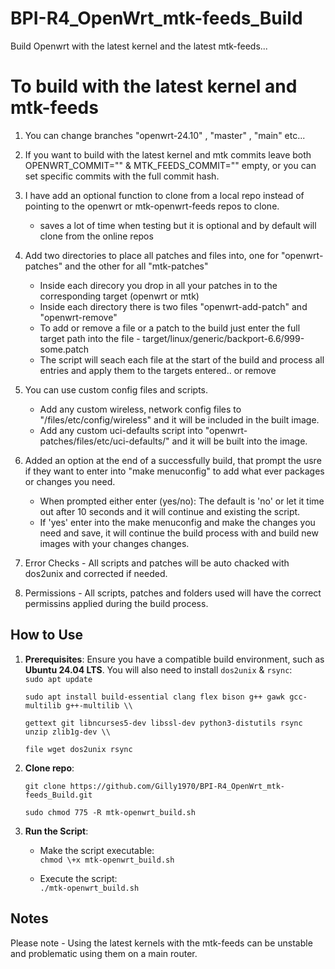 # BPI-R4_OpenWrt_mtk-feeds_Build

Build Openwrt with the latest kernel and the latest mtk-feeds... 

# **To build with the latest kernel and mtk-feeds**

1. You can change branches "openwrt-24.10" , "master" , "main" etc...

2. If you want to build with the latest kernel and mtk commits leave both OPENWRT_COMMIT="" & MTK_FEEDS_COMMIT="" empty, or you can set specific commits with the full commit hash.

3. I have add an optional function to clone from a local repo instead of pointing to the openwrt or mtk-openwrt-feeds repos to clone.
     * saves a lot of time when testing but it is optional and by default will clone from the online repos

4. Add two directories to place all patches and files into, one for "openwrt-patches" and the other for all "mtk-patches" 
     * Inside each direcory you drop in all your patches in to the corresponding target (openwrt or mtk)
	 * Inside each directory there is two files "openwrt-add-patch" and "openwrt-remove"
	 * To add or remove a file or a patch to the build just enter the full target path into the file - target/linux/generic/backport-6.6/999-some.patch
	 * The script will seach each file at the start of the build and process all entries and apply them to the targets entered.. or remove
	 
5. You can use custom config files and scripts. 
	 * Add any custom wireless, network config files to "/files/etc/config/wireless" and it will be included in the built image.
	 * Add any custom uci-defaults script into "openwrt-patches/files/etc/uci-defaults/" and it will be built into the image.

6. Added an option at the end of a successfully build, that prompt the usre if they want to enter into "make menuconfig" to add what ever packages or changes you need.
     * When prompted either enter (yes/no): The default is 'no' or let it time out after 10 seconds and it will continue and existing the script.
	 * If 'yes' enter into the make menuconfig and make the changes you need and save, it will continue the build process with and build new images with your changes changes.

7. Error Checks - All scripts and patches will be auto chacked with dos2unix and corrected if needed. 

8. Permissions - All scripts, patches and folders used will have the correct permissins applied during the build process.

## **How to Use**

1. **Prerequisites**: Ensure you have a compatible build environment, such as **Ubuntu 24.04 LTS**. You will also need to install `dos2unix` & `rsync`:  
   `sudo apt update`
   
   `sudo apt install build-essential clang flex bison g++ gawk gcc-multilib g++-multilib \\`
   
   `gettext git libncurses5-dev libssl-dev python3-distutils rsync unzip zlib1g-dev \\`
   
   `file wget dos2unix rsync`

2. **Clone repo**:

   `git clone https://github.com/Gilly1970/BPI-R4_OpenWrt_mtk-feeds_Build.git`
   
   `sudo chmod 775 -R mtk-openwrt_build.sh`

3. **Run the Script**:  
   * Make the script executable:  
     `chmod \+x mtk-openwrt_build.sh`
     
   * Execute the script:  
     `./mtk-openwrt_build.sh`

## **Notes**
Please note - Using the latest kernels with the mtk-feeds can be unstable and problematic using them on a main router.



